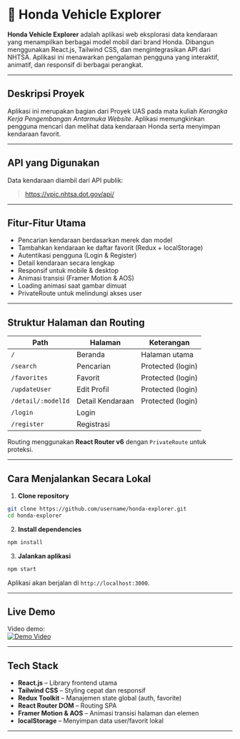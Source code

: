 # 🚗 Honda Vehicle Explorer

**Honda Vehicle Explorer** adalah aplikasi web eksplorasi data kendaraan yang menampilkan berbagai model mobil dari brand Honda. Dibangun menggunakan React.js, Tailwind CSS, dan mengintegrasikan API dari NHTSA. Aplikasi ini menawarkan pengalaman pengguna yang interaktif, animatif, dan responsif di berbagai perangkat.

---

## Deskripsi Proyek

Aplikasi ini merupakan bagian dari Proyek UAS pada mata kuliah *Kerangka Kerja Pengembangan Antarmuka Website*. Aplikasi memungkinkan pengguna mencari dan melihat data kendaraan Honda serta menyimpan kendaraan favorit.

---

## API yang Digunakan

Data kendaraan diambil dari API publik:

> https://vpic.nhtsa.dot.gov/api/

---

## Fitur-Fitur Utama

- Pencarian kendaraan berdasarkan merek dan model
- Tambahkan kendaraan ke daftar favorit (Redux + localStorage)
- Autentikasi pengguna (Login & Register)
- Detail kendaraan secara lengkap
- Responsif untuk mobile & desktop
- Animasi transisi (Framer Motion & AOS)
- Loading animasi saat gambar dimuat
- PrivateRoute untuk melindungi akses user

---

## Struktur Halaman dan Routing

| Path | Halaman | Keterangan |
|------|---------|------------|
| `/` | Beranda | Halaman utama |
| `/search` | Pencarian | Protected (login) |
| `/favorites` | Favorit | Protected (login) |
| `/updateUser` | Edit Profil | Protected (login) |
| `/detail/:modelId` | Detail Kendaraan | Protected (login) |
| `/login` | Login |
| `/register` | Registrasi |

Routing menggunakan **React Router v6** dengan `PrivateRoute` untuk proteksi.

---

## Cara Menjalankan Secara Lokal

1. **Clone repository**

```bash
git clone https://github.com/username/honda-explorer.git
cd honda-explorer
```

2. **Install dependencies**

```bash
npm install
```

3. **Jalankan aplikasi**

```bash
npm start
```

Aplikasi akan berjalan di `http://localhost:3000`.

---

## Live Demo

Video demo:  
[![Demo Video](https://img.youtube.com/vi/oZoav_bdWd0/0.jpg)](https://youtu.be/oZoav_bdWd0)

---

## Tech Stack

- **React.js** – Library frontend utama
- **Tailwind CSS** – Styling cepat dan responsif
- **Redux Toolkit** – Manajemen state global (auth, favorite)
- **React Router DOM** – Routing SPA
- **Framer Motion & AOS** – Animasi transisi halaman dan elemen
- **localStorage** – Menyimpan data user/favorit lokal

---

